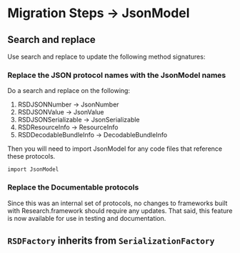 #  Migration Steps -> JsonModel


## Search and replace
Use search and replace to update the following method signatures:

### Replace the JSON protocol names with the JsonModel names

Do a search and replace on the following:

1. RSDJSONNumber -> JsonNumber
2. RSDJSONValue -> JsonValue
3. RSDJSONSerializable -> JsonSerializable
4. RSDResourceInfo -> ResourceInfo
5. RSDDecodableBundleInfo -> DecodableBundleInfo

Then you will need to import JsonModel for any code files that reference these protocols.

```
import JsonModel
```

### Replace the Documentable protocols

Since this was an internal set of protocols, no changes to frameworks built with Research.framework should
require any updates. That said, this feature is now available for use in testing and documentation.

## `RSDFactory` inherits from `SerializationFactory`


